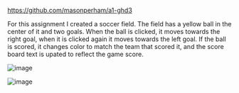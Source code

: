 https://github.com/masonperham/a1-ghd3

For this assignment I created a soccer field. The field has a yellow ball in the center of it and two goals. When the ball is clicked, it moves towards the right goal, when it is clicked again it moves towards the left goal. If the ball is scored, it changes color to match the team that scored it, and the score board text is upated to reflect the game score. 

![image](https://github.com/masonperham/a1-ghd3/assets/87674389/10900f47-bf88-480b-92b3-19e82076b02c)

![image](https://github.com/masonperham/a1-ghd3/assets/87674389/d0c18d74-ca03-48a4-a9d3-28e8b561e717)
